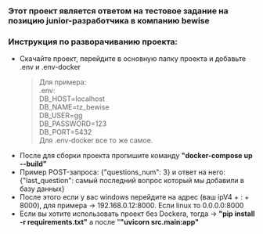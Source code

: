 ### Этот проект является ответом на тестовое задание на позицию junior-разработчика в компанию bewise

### Инструкция по разворачиванию проекта:
- Скачайте проект, перейдите в основную папку проекта и добавьте .env и .env-docker
    >Для примера:\
    >.env:\
    >DB_HOST=localhost\
    >DB_NAME=tz_bewise\
    >DB_USER=gg\
    >DB_PASSWORD=123\
    >DB_PORT=5432\
    >Для .env-docker все то же самое.
- После для сборки проекта пропишите команду **"docker-compose up --build"**
- Пример POST-запроса: {"questions_num": 3} и ответ на него: {"last_question": самый последний вопрос который мы добавили в базу данных}
- После этого если у вас windows перейдите на адрес (ваш ipV4 + : + 8000), для примера -> 192.168.0.12:8000. Если linux то 0.0.0.0:8000
- Если вы хотите использовать проект без Dockera, тогда -> **"pip install -r requirements.txt"** а после "**"uvicorn src.main:app"**